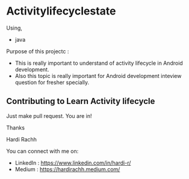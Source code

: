 # Activitylifecyclestate
Using,
  - java

Purpose of this projectc :
  - This is really important to understand of activity lifecycle in Android development.
  - Also this topic is really important for Android development inteview question for fresher specially.

## Contributing to Learn Activity lifecycle 

Just make pull request. You are in!

Thanks

Hardi Rachh

You can connect with me on:

- LinkedIn : https://www.linkedin.com/in/hardi-r/
- Medium : https://hardirachh.medium.com/
